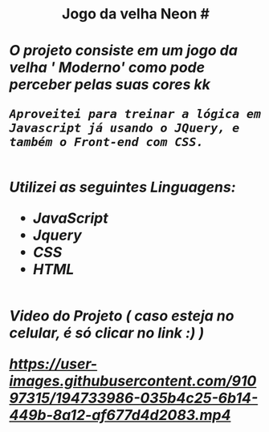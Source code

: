 <h1 align='center' > Jogo da velha Neon #
<h1/>

<div>
  <h5>
    O projeto consiste em um jogo da velha ' Moderno' como pode perceber pelas suas cores kk
<br>

    Aproveitei para treinar a lógica em Javascript já usando o JQuery, e também o Front-end com CSS.
  <h5/>
<div/>

##

Utilizei as seguintes Linguagens:

- JavaScript <br/>
- Jquery<br/>
- CSS <br/>
- HTML <br/>
 

##

Video do Projeto ( caso esteja no celular, é só clicar no link :) )

https://user-images.githubusercontent.com/91097315/194733986-035b4c25-6b14-449b-8a12-af677d4d2083.mp4

